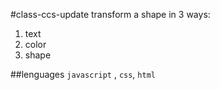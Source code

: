 #class-ccs-update
transform a shape in 3 ways: 
1. text
2. color
3. shape

##lenguages
`javascript` , `css`, `html`
